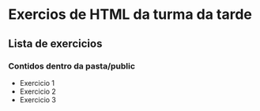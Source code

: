 # Exercios de HTML da turma da tarde 


## Lista de exercicios 

### Contidos dentro da pasta/public

- Exercicio 1
- Exercicio 2
- Exercicio 3 